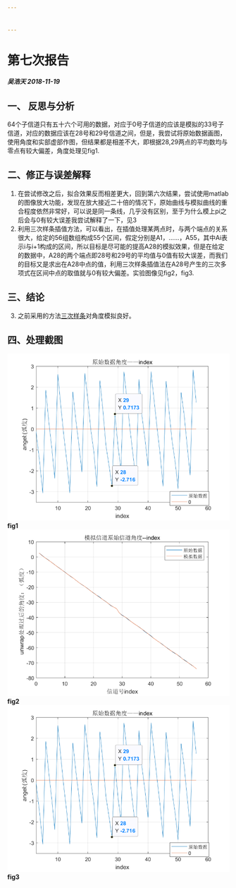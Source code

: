 ```yaml
---


---
```


<h1 id="第七次报告">第七次报告</h1>
<h5 id="吴浩天-2018-11-19">吴浩天 2018-11-19</h5>
<h2 id="一、-反思与分析">一、 反思与分析</h2>
<p>64个子信道只有五十六个可用的数据，对应于0号子信道的应该是模拟的33号子信道，对应的数据应该在28号和29号信道之间，但是，我尝试将原始数据画图，使用角度和实部虚部作图，但结果都是相差不大，即根据28,29两点的平均数均与零点有较大偏差，角度处理见fig1.</p>
<h2 id="二、修正与误差解释">二、修正与误差解释</h2>
<ol>
<li>在尝试修改之后，拟合效果反而相差更大，回到第六次结果，尝试使用matlab的图像放大功能，发现在放大接近二十倍的情况下，原始曲线与模拟曲线的重合程度依然非常好，可以说是同一条线，几乎没有区别，至于为什么模上pi之后会与0有较大误差我尝试解释了一下，见3</li>
<li>利用三次样条插值方法，可以看出，在插值处理某两点时，与两个端点的关系很大，给定的56组数组构成55个区间，假定分别是A1，……，A55，其中Ai表示i与i+1构成的区间，所以目标是尽可能的提高A28的模拟效果，但是在给定的数据中，A28的两个端点即28号和29号的平均值与0值有较大误差，而我们的目标又是求出在A28中点的值，利用三次样条插值法在A28号产生的三次多项式在区间中点的取值就与0有较大偏差。实验图像见fig2，fig3.</li>
</ol>
<h2 id="三、结论">三、结论</h2>
<ol start="3">
<li>之前采用的方法<a href="https://github.com/Charliegean/laboratory/blob/master/six_amendment.md">三次样条</a>对角度模拟良好。</li>
</ol>
<h2 id="四、处理截图">四、处理截图</h2>
<p><img src="https://github.com/Charliegean/laboratory/blob/master/picture/seven/ex7_ang_1.png" alt="fig1:原始数据角度"><br>
<strong>fig1</strong><br>
<img src="https://github.com/Charliegean/laboratory/blob/master/picture/seven/ex7_index_1.png" alt="fig2:模拟信号原始信号与index的关系图像"><br>
<strong>fig2</strong><br>
<img src="https://github.com/Charliegean/laboratory/blob/master/picture/seven/ex7_ang_1.png" alt="fig3:A28区间局部放大"><br>
<strong>fig3</strong></p>


